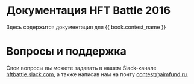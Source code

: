# Документация HFT Battle 2016
Здесь содержится документация для {{ book.contest_name }}

# Вопросы и поддержка
Свои вопросы вы можете задавать в нашем Slack-канале [hftbattle.slack.com](http://hftbattle.slack.com), а также написав нам на почту [contest@aimfund.ru](contest@aimfund.ru).

